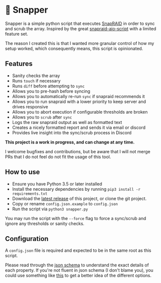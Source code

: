 # :turtle: Snapper

Snapper is a simple python script that executes [SnapRAID](https://github.com/amadvance/snapraid) in order to sync and scrub the array. Inspired by the great [snapraid-aio-script](https://github.com/auanasgheps/snapraid-aio-script) with a limited feature set.

The reason I created this is that I wanted more granular control of how my setup worked, which consequently means, this script is opinionated.

## Features

- Sanity checks the array
- Runs `touch` if necessary
- Runs `diff` before attempting to `sync`
- Allows you to pre-hash before syncing
- Allows you to automatically re-run `sync` if snapraid recommends it
- Allows you to run snapraid with a lower priority to keep server and drives responsive
- Allows you to abort execution if configurable thresholds are broken
- Allows you to `scrub` after `sync`
- Logs the raw snapraid output as well as formatted text
- Creates a nicely formatted report and sends it via email or discord
- Provides live insight into the sync/scrub process in Discord

**This project is a work in progress, and can change at any time.**

I welcome bugfixes and contributions, but be aware that I will not merge PRs that I do not feel do not fit the usage of this tool.

## How to use

- Ensure you have Python 3.5 or later installed
- Install the necessary dependencies by running `pip3 install -r requirements.txt`
- Download the [latest release](https://github.com/firasdib/snapper/releases/latest) of this project, or clone the git project.
- Copy or rename `config.json.example` to `config.json`
- Run the script via `python3 snapper.py`

You may run the script with the `--force` flag to force a sync/scrub and ignore any thresholds or sanity checks.

## Configuration

A `config.json` file is required and expected to be in the same root as this script. 

Please read through the [json schema](config.schema.json) to understand the exact details of each property. If you're not fluent in json schema (I don't blame you), you could use something like [this](https://json-schema.app/view/%23?url=https%3A%2F%2Fraw.githubusercontent.com%2Ffirasdib%2Fsnapper%2Fmain%2Fconfig.schema.json) to get a better idea of the different options.
